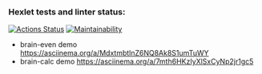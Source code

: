 ### Hexlet tests and linter status:
[![Actions Status](https://github.com/Lusacan-Night/python-project-49/actions/workflows/hexlet-check.yml/badge.svg)](https://github.com/Lusacan-Night/python-project-49/actions)
[![Maintainability](https://api.codeclimate.com/v1/badges/99db5be5d5f9f3d65066/maintainability)](https://codeclimate.com/github/Lusacan-Night/python-project-49/maintainability)

- brain-even demo https://asciinema.org/a/MdxtmbtlnZ6NQ8Ak8S1umTuWY
- brain-calc demo https://asciinema.org/a/7mth6HKzIyXlSxCyNp2jr1gc5